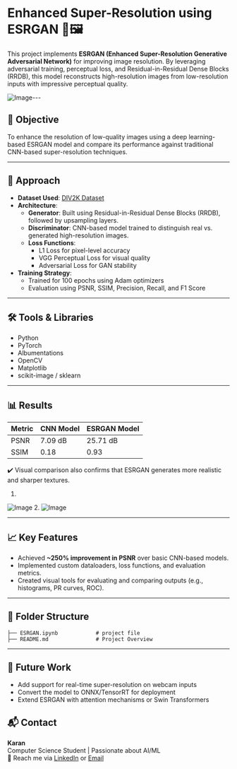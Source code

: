 
# Enhanced Super-Resolution using ESRGAN 🚀🖼️

This project implements **ESRGAN (Enhanced Super-Resolution Generative Adversarial Network)** for improving image resolution. By leveraging adversarial training, perceptual loss, and Residual-in-Residual Dense Blocks (RRDB), this model reconstructs high-resolution images from low-resolution inputs with impressive perceptual quality.

![Image](https://github.com/user-attachments/assets/8f15288a-7ef1-48cd-83a1-16a2e5edd346)---

## 📌 Objective

To enhance the resolution of low-quality images using a deep learning-based ESRGAN model and compare its performance against traditional CNN-based super-resolution techniques.

---

## 🧠 Approach

- **Dataset Used**: [DIV2K Dataset](https://www.kaggle.com/datasets/joe1995/div2k-dataset)
- **Architecture**:
  - **Generator**: Built using Residual-in-Residual Dense Blocks (RRDB), followed by upsampling layers.
  - **Discriminator**: CNN-based model trained to distinguish real vs. generated high-resolution images.
  - **Loss Functions**:
    - L1 Loss for pixel-level accuracy
    - VGG Perceptual Loss for visual quality
    - Adversarial Loss for GAN stability
- **Training Strategy**:
  - Trained for 100 epochs using Adam optimizers
  - Evaluation using PSNR, SSIM, Precision, Recall, and F1 Score

---

## 🛠️ Tools & Libraries

- Python
- PyTorch
- Albumentations
- OpenCV
- Matplotlib
- scikit-image / sklearn

---

## 📊 Results

| Metric       | CNN Model | ESRGAN Model |
|--------------|-----------|--------------|
| PSNR         | 7.09 dB   | 25.71 dB     |
| SSIM         | 0.18      | 0.93         |

✔️ Visual comparison also confirms that ESRGAN generates more realistic and sharper textures.

1.
![Image](https://github.com/user-attachments/assets/c846d651-b222-4266-bb5a-fe9be9eb431a)
2.
![Image](https://github.com/user-attachments/assets/28df80a3-e0f0-4455-bfae-cccdc6b5461a)

---

## 📈 Key Features

- Achieved **~250% improvement in PSNR** over basic CNN-based models.
- Implemented custom dataloaders, loss functions, and evaluation metrics.
- Created visual tools for evaluating and comparing outputs (e.g., histograms, PR curves, ROC).

---

## 📂 Folder Structure

```
├── ESRGAN.ipynb            # project file
├── README.md               # Project Overview
```

---

## 📌 Future Work

- Add support for real-time super-resolution on webcam inputs
- Convert the model to ONNX/TensorRT for deployment
- Extend ESRGAN with attention mechanisms or Swin Transformers



## 📬 Contact

**Karan**  
Computer Science Student | Passionate about AI/ML  
📧 Reach me via [LinkedIn](https://www.linkedin.com) or [Email](mailto:your@email.com)
